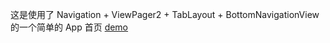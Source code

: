 这是使用了 Navigation + ViewPager2 + TabLayout + BottomNavigationView 的一个简单的 App 首页
[demo](https://github.com/Mcl-123/Navigation_TabLayout_BottomNavigationView_ViewPager2/blob/main/demo.gif)